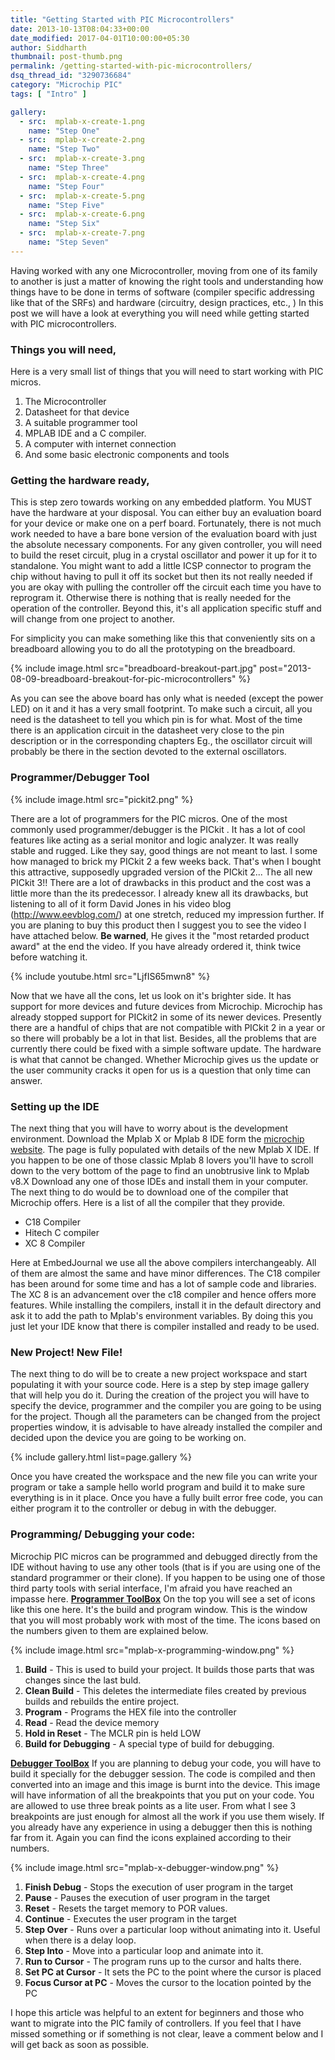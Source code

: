 ```yaml
---
title: "Getting Started with PIC Microcontrollers"
date: 2013-10-13T08:04:33+00:00
date_modified: 2017-04-01T10:00:00+05:30
author: Siddharth
thumbnail: post-thumb.png
permalink: /getting-started-with-pic-microcontrollers/
dsq_thread_id: "3290736684"
category: "Microchip PIC"
tags: [ "Intro" ]

gallery:
  - src:  mplab-x-create-1.png
    name: "Step One"
  - src:  mplab-x-create-2.png
    name: "Step Two"
  - src:  mplab-x-create-3.png
    name: "Step Three"
  - src:  mplab-x-create-4.png
    name: "Step Four"
  - src:  mplab-x-create-5.png
    name: "Step Five"
  - src:  mplab-x-create-6.png
    name: "Step Six"
  - src:  mplab-x-create-7.png
    name: "Step Seven"
---
```


Having worked with any one Microcontroller, moving from one of its family to another is  just a matter of knowing the right tools and understanding how things have to be done in terms of software (compiler specific addressing like that of the SRFs) and hardware (circuitry, design practices, etc., ) In this post we will have a look at everything you will need while getting started with PIC microcontrollers.

### Things you will need,

Here is a very small list of things that you will need to start working with PIC micros.

  1. The Microcontroller
  2. Datasheet for that device
  3. A suitable programmer tool
  4. MPLAB IDE and a C compiler.
  5. A computer with internet connection
  6. And some basic electronic components and tools

### Getting the hardware ready,

This is step zero towards working on any embedded platform. You MUST have the hardware at your disposal. You can either buy an evaluation board for your device or make one on a perf board. Fortunately, there is not much work needed to have a bare bone version of the evaluation board with just the absolute necessary components. For any given controller, you will need to build the reset circuit, plug in a crystal oscillator and power it up for it to  standalone. You might want to add a little ICSP connector to program the chip without having to pull it off its socket but then its not really needed if you are okay with pulling the controller off the circuit each time you have to reprogram it. Otherwise there is nothing that is really needed for the operation of the controller. Beyond this, it's all application specific stuff and will change from one project to another.

For simplicity you can make something like this that conveniently sits on a breadboard allowing you to do all the prototyping on the breadboard.

{% include image.html src="breadboard-breakout-part.jpg" post="2013-08-09-breadboard-breakout-for-pic-microcontrollers" %}

As you can see the above board has only what is needed (except the power LED) on it and it has a very small footprint. To make such a circuit, all you need is the datasheet to tell you which pin is for what. Most of the time there is an application circuit in the datasheet very close to the pin description or in the corresponding chapters Eg., the oscillator circuit will probably be there in the section devoted to the external oscillators.

### Programmer/Debugger Tool

{% include image.html src="pickit2.png" %}

There are a lot of programmers for the PIC micros. One of the most commonly used programmer/debugger is the PICkit . It has a lot of  cool features like acting as a serial monitor and logic analyzer. It was really stable and rugged. Like they say, good things are not meant to last. I some how managed to brick my PICkit 2 a few weeks back. That's when I bought this attractive, supposedly upgraded version of the PICkit 2... The all new PICkit 3!! There are a lot of drawbacks in this product and the cost was a little more than the its predecessor. I already knew all its drawbacks, but listening to all of it form David Jones in his video blog (<http://www.eevblog.com/>) at one stretch, reduced my impression further. If you are planing to buy this product then I suggest you to see the video I have attached below. **Be warned**, He gives it the "most retarded product award" at the end the video. If you have already ordered it, think twice before watching it.

{% include youtube.html src="LjfIS65mwn8" %}

Now that we have all the cons,  let us look on it's brighter side. It has support for more devices and future devices from Microchip. Microchip has already stopped support for PICkit2 in some of its newer devices. Presently there are a handful of chips that are not compatible with PICkit 2 in a year or so there will probably be a lot in that list. Besides, all the problems that are currently there could be fixed with a simple software update. The hardware is what that cannot be changed. Whether Microchip gives us the update or the user community cracks it open for us is a question that only time can answer.

### Setting up the IDE

The next thing that you will have to worry about is the development environment. Download the Mplab X or Mplab 8 IDE form the [microchip website](http://www.microchip.com/stellent/idcplg?IdcService=SS_GET_PAGE&nodeId=1406&dDocName=en019469&part=SW007002). The page is fully populated with details of the new Mplab X IDE. If you happen to be one of those classic Mplab 8 lovers you'll have to scroll down to the very bottom of the page to find an unobtrusive link to Mplab v8.X Download any one of those IDEs and install them in your computer. The next thing to do would be to download one of the compiler that Microchip offers. Here is a list of all the compiler that they provide.

* C18 Compiler
* Hitech C compiler
* XC 8 Compiler

Here at EmbedJournal we use all the above compilers interchangeably. All of them are almost the same and have minor differences. The C18 compiler has been around for some time and has a lot of sample code and libraries. The XC 8 is an advancement over the c18 compiler and hence offers more features. While installing the compilers, install it in the default directory and ask it to add the path to Mplab's environment variables. By doing this you just let your IDE know that there is compiler installed and ready to be used.

### New Project! New File!

The next thing to do will be to create a new project workspace and start populating it with your source code. Here is a step by step image gallery that will help you do it. During the creation of the project you will have to specify the device, programmer and the compiler you are going to be using for the project. Though all the parameters can be changed from the project properties window, it is advisable to have already installed the compiler and decided upon the device you are going to be working on.

{% include gallery.html list=page.gallery %}

Once you have created the workspace and the new file you can write your program or take a sample hello world program and build it to make sure everything is in it place. Once you have a fully built error free code, you can either program it to the controller or debug in with the debugger.

### Programming/ Debugging your code:

Microchip PIC micros can be programmed and debugged directly from the IDE without having to use any other tools (that is if you are using one of the standard programmer or their clone). If you happen to be using one of those third party tools with serial interface, I'm afraid you have reached an impasse here. <span style="text-decoration: underline;"><strong>Programmer ToolBox</strong></span> On the top you will see a set of icons like this one here. It's the build and program window. This is the window that you will most probably work with most of the time. The icons based on the numbers given to them are explained below.

{% include image.html src="mplab-x-programming-window.png" %}

1. **Build** - This is used to build your project. It builds those parts that was changes since the last buld.
2. **Clean Build** - This deletes the intermediate files created by previous builds and rebuilds the entire project.
3. **Program** - Programs the HEX file into the controller
4. **Read** - Read the device memory
5. **Hold in Reset** - The MCLR pin is held LOW
6. **Build for Debugging** - A special type of build for debugging.

<span style="text-decoration: underline;"><strong>Debugger ToolBox</strong></span> If you are planning to debug your code, you will have to build it specially for the debugger session. The code is compiled and then converted into an image and this image is burnt into the device. This image will have information of all the breakpoints that you put on your code. You are allowed to use three break points as a lite user. From what I see 3 breakpoints are just enough for almost all the work if you use them wisely. If you already have any experience in using a debugger then this is nothing far from it. Again you can find the icons explained according to their numbers.

{% include image.html src="mplab-x-debugger-window.png" %}

1. **Finish Debug** - Stops the execution of user program in the target
2. **Pause** - Pauses the execution of user program in the target
3. **Reset**  - Resets the target memory to POR values.
4. **Continue** - Executes the user program in the target
5. **Step Over** - Runs over a particular loop without animating into it. Useful when there is a delay loop.
6. **Step Into** - Move into a particular loop and animate into it.
7. **Run to Cursor** - The program runs up to the cursor and halts there.
8. **Set PC at Cursor** - It sets the PC to the point where the cursor is placed
9. **Focus Cursor at PC** - Moves the cursor to the location pointed by the PC

I hope this article was helpful to an extent for beginners and those who want to migrate into the PIC family of controllers. If you feel that I have missed something or if something is not clear, leave a comment below and I will get back as soon as possible.
